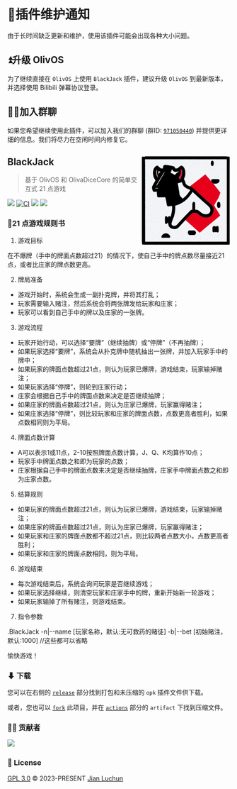 # 📢插件维护通知

由于长时间缺乏更新和维护，使用该插件可能会出现各种大小问题。

## ⏫升级 OlivOS

为了继续直接在 `OlivOS` 上使用 `BlackJack` 插件，建议升级 `OlivOS` 到最新版本，并选择使用 Bilibili 弹幕协议登录。

## 🐱‍🚀加入群聊

如果您希望继续使用此插件，可以加入我们的群聊 (群ID: [`971050440`](https://jq.qq.com/?_wv=1027&k=VJqxAFTg)) 并提供更详细的信息。我们将尽力在空闲时间内修复它。

## BlackJack <img align="right" width="200" src="image/README/1682061505967.png">

> 基于 OlivOS 和 OlivaDiceCore 的简单交互式 21 点游戏

![](https://img.shields.io/github/last-commit/HsiangNianian/BlackJack) [![CI](https://github.com/HsiangNianian/BlackJack/actions/workflows/ci.yml/badge.svg)](https://github.com/HsiangNianian/BlackJack/actions/workflows/ci.yml) [![](https://img.shields.io/github/downloads/HsiangNianian/BlackJack/total)](https://github.com/HsiangNianian/BlackJack/tags) [![](https://img.shields.io/github/v/release/HsiangNianian/BlackJack)](https://github.com/HsiangNianian/BlackJack/releases)

### 📕21 点游戏规则书

1. 游戏目标

在不爆牌（手中的牌面点数超过21）的情况下，使自己手中的牌点数尽量接近21点，或者比庄家的牌点数更高。

2. 牌局准备

- 游戏开始时，系统会生成一副扑克牌，并将其打乱；
- 玩家需要输入赌注，然后系统会将两张牌发给玩家和庄家；
- 玩家可以看到自己手中的牌以及庄家的一张牌。

3. 游戏流程

- 玩家开始行动，可以选择“要牌”（继续抽牌）或“停牌”（不再抽牌）；
- 如果玩家选择“要牌”，系统会从扑克牌中随机抽出一张牌，并加入玩家手中的牌中；
- 如果玩家的牌面点数超过21点，则认为玩家已爆牌，游戏结束，玩家输掉赌注；
- 如果玩家选择“停牌”，则轮到庄家行动；
- 庄家会根据自己手中的牌面点数来决定是否继续抽牌；
- 如果庄家的牌面点数超过21点，则认为庄家已爆牌，玩家赢得赌注；
- 如果庄家选择“停牌”，则比较玩家和庄家的牌面点数，点数更高者胜利，如果点数相同则为平局。

4. 牌面点数计算

- A可以表示1或11点，2-10按照牌面点数计算，J、Q、K均算作10点；
- 玩家手中牌面点数之和即为玩家的点数；
- 庄家根据自己手中的牌面点数来决定是否继续抽牌，庄家手中牌面点数之和即为庄家点数。

5. 结算规则

- 如果玩家的牌面点数超过21点，则认为玩家已爆牌，游戏结束，玩家输掉赌注；
- 如果庄家的牌面点数超过21点，则认为庄家已爆牌，玩家赢得赌注；
- 如果玩家和庄家的牌面点数都不超过21点，则比较两者点数大小，点数更高者胜利；
- 如果玩家和庄家的牌面点数相同，则为平局。

6. 游戏结束

- 每次游戏结束后，系统会询问玩家是否继续游戏；
- 如果玩家选择继续，则清空玩家和庄家手中的牌，重新开始新一轮游戏；
- 如果玩家输掉了所有赌注，则游戏结束。

7. 指令参数

.BlackJack -n|--name [玩家名称，默认:无可救药的赌徒] -b|--bet [初始赌注，默认:1000] //这些都可以省略

愉快游戏！

### ⬇ 下载

您可以在右侧的 [`release`](https://github.com/HsiangNianian/BlackJack/releases/latest) 部分找到打包和未压缩的 `opk` 插件文件供下载。

或者，您也可以 [`fork`](https://github.com/HsiangNianian/BlackJack/fork) 此项目，并在 [`actions`](https://github.com/HsiangNianian/BlackJack/actions) 部分的 `artifact` 下找到压缩文件。

### 👨‍🚀 贡献者

<a href="https://github.com/HsiangNianian/BlackJack/graphs/contributors">
  <img width="50" src="https://contrib.rocks/image?repo=HsiangNianian/BlackJack" />
</a>

### 📄 License

[GPL 3.0](https://github.com/HsiangNianian/BlackJack/blob/main/LICENSE) © 2023-PRESENT [Jian Luchun](https://github.com/HsiangNianian)